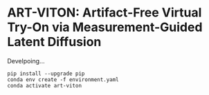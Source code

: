 # ART-VITON: Artifact-Free Virtual Try-On via Measurement-Guided Latent Diffusion

Develpoing...


```
pip install --upgrade pip
conda env create -f environment.yaml
conda activate art-viton
```